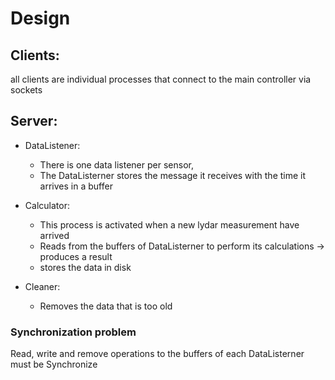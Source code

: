 # Design


## Clients:

all clients are individual processes that connect to the main controller via sockets

## Server:

* DataListener:
  * There is one data listener per sensor, 
  * The DataListerner stores the message it receives with the time it arrives in a buffer

* Calculator:
  * This process is activated when a new lydar measurement have arrived
  * Reads from the buffers of DataListerner to perform its calculations -> produces a result
  * stores the data in disk 

* Cleaner:
  * Removes the data that is too old


### Synchronization problem

Read, write and remove operations to the buffers of each DataListerner must be Synchronize


